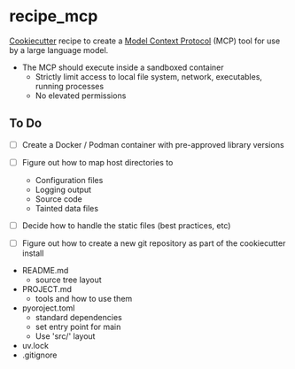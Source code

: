 # recipe_mcp
[Cookiecutter](https://cookiecutter.readthedocs.io/en/stable/) recipe to create a [Model Context Protocol](https://modelcontextprotocol.io/introduction) (MCP) tool for use by a large language model.

- The MCP should execute inside a sandboxed container
    - Strictly limit access to local file system, network, executables, running processes
    - No elevated permissions

## To Do
- [ ] Create a Docker / Podman container with pre-approved library versions
- [ ] Figure out how to map host directories to
    - Configuration files
    - Logging output
    - Source code
    - Tainted data files
- [ ] Decide how to handle the static files (best practices, etc)
- [ ] Figure out how to create a new git repository as part of the cookiecutter install


- README.md
    - source tree layout
- PROJECT.md
    - tools and how to use them
- pyoroject.toml
    - standard dependencies 
    - set entry point for main
    - Use 'src/' layout
- uv.lock
- .gitignore

